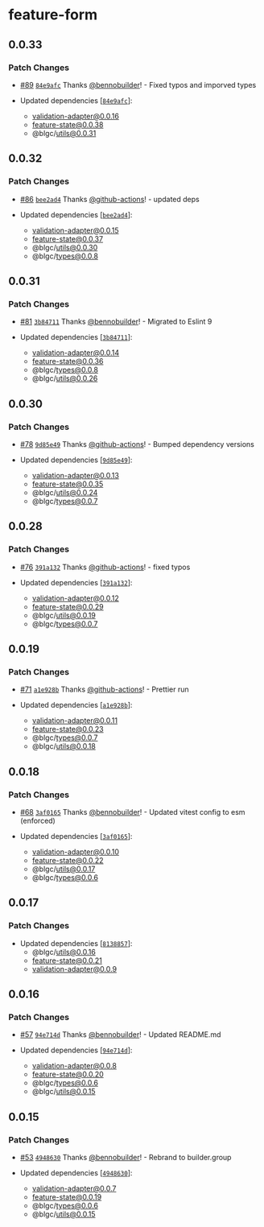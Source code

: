 # feature-form

## 0.0.33

### Patch Changes

- [#89](https://github.com/builder-group/community/pull/89) [`84e9afc`](https://github.com/builder-group/community/commit/84e9afc88d030ee06c65d8bfc710375e9da7017c) Thanks [@bennobuilder](https://github.com/bennobuilder)! - Fixed typos and imporved types

- Updated dependencies [[`84e9afc`](https://github.com/builder-group/community/commit/84e9afc88d030ee06c65d8bfc710375e9da7017c)]:
  - validation-adapter@0.0.16
  - feature-state@0.0.38
  - @blgc/utils@0.0.31

## 0.0.32

### Patch Changes

- [#86](https://github.com/builder-group/community/pull/86) [`bee2ad4`](https://github.com/builder-group/community/commit/bee2ad467764493fd8737e8c46bc54d2af1f2cda) Thanks [@github-actions](https://github.com/apps/github-actions)! - updated deps

- Updated dependencies [[`bee2ad4`](https://github.com/builder-group/community/commit/bee2ad467764493fd8737e8c46bc54d2af1f2cda)]:
  - validation-adapter@0.0.15
  - feature-state@0.0.37
  - @blgc/utils@0.0.30
  - @blgc/types@0.0.8

## 0.0.31

### Patch Changes

- [#81](https://github.com/builder-group/community/pull/81) [`3b84711`](https://github.com/builder-group/community/commit/3b847116033f6c6d0478cefa109d5f1c26312ed5) Thanks [@bennobuilder](https://github.com/bennobuilder)! - Migrated to Eslint 9

- Updated dependencies [[`3b84711`](https://github.com/builder-group/community/commit/3b847116033f6c6d0478cefa109d5f1c26312ed5)]:
  - validation-adapter@0.0.14
  - feature-state@0.0.36
  - @blgc/types@0.0.8
  - @blgc/utils@0.0.26

## 0.0.30

### Patch Changes

- [#78](https://github.com/builder-group/community/pull/78) [`9d85e49`](https://github.com/builder-group/community/commit/9d85e497aac194ad5773f644b374967a45260088) Thanks [@github-actions](https://github.com/apps/github-actions)! - Bumped dependency versions

- Updated dependencies [[`9d85e49`](https://github.com/builder-group/community/commit/9d85e497aac194ad5773f644b374967a45260088)]:
  - validation-adapter@0.0.13
  - feature-state@0.0.35
  - @blgc/utils@0.0.24
  - @blgc/types@0.0.7

## 0.0.28

### Patch Changes

- [#76](https://github.com/builder-group/community/pull/76) [`391a132`](https://github.com/builder-group/community/commit/391a1325e99305ed6158beb3af68cd5ea25e495a) Thanks [@github-actions](https://github.com/apps/github-actions)! - fixed typos

- Updated dependencies [[`391a132`](https://github.com/builder-group/community/commit/391a1325e99305ed6158beb3af68cd5ea25e495a)]:
  - validation-adapter@0.0.12
  - feature-state@0.0.29
  - @blgc/utils@0.0.19
  - @blgc/types@0.0.7

## 0.0.19

### Patch Changes

- [#71](https://github.com/builder-group/community/pull/71) [`a1e928b`](https://github.com/builder-group/community/commit/a1e928b30a13d0d974e862e8f27e97bf6047e854) Thanks [@github-actions](https://github.com/apps/github-actions)! - Prettier run

- Updated dependencies [[`a1e928b`](https://github.com/builder-group/community/commit/a1e928b30a13d0d974e862e8f27e97bf6047e854)]:
  - validation-adapter@0.0.11
  - feature-state@0.0.23
  - @blgc/types@0.0.7
  - @blgc/utils@0.0.18

## 0.0.18

### Patch Changes

- [#68](https://github.com/builder-group/community/pull/68) [`3af0165`](https://github.com/builder-group/community/commit/3af0165843a03c051520ae35a15d5d76b874f804) Thanks [@bennobuilder](https://github.com/bennobuilder)! - Updated vitest config to esm (enforced)

- Updated dependencies [[`3af0165`](https://github.com/builder-group/community/commit/3af0165843a03c051520ae35a15d5d76b874f804)]:
  - validation-adapter@0.0.10
  - feature-state@0.0.22
  - @blgc/utils@0.0.17
  - @blgc/types@0.0.6

## 0.0.17

### Patch Changes

- Updated dependencies [[`8138857`](https://github.com/builder-group/community/commit/8138857cd8a4b1a67153fd33938f9cd559476ec1)]:
  - @blgc/utils@0.0.16
  - feature-state@0.0.21
  - validation-adapter@0.0.9

## 0.0.16

### Patch Changes

- [#57](https://github.com/builder-group/community/pull/57) [`94e714d`](https://github.com/builder-group/community/commit/94e714d7fed58b42fa9cd90eaac3c0970c844acc) Thanks [@bennobuilder](https://github.com/bennobuilder)! - Updated README.md

- Updated dependencies [[`94e714d`](https://github.com/builder-group/community/commit/94e714d7fed58b42fa9cd90eaac3c0970c844acc)]:
  - validation-adapter@0.0.8
  - feature-state@0.0.20
  - @blgc/types@0.0.6
  - @blgc/utils@0.0.15

## 0.0.15

### Patch Changes

- [#53](https://github.com/builder-group/community/pull/53) [`4948630`](https://github.com/builder-group/community/commit/49486304d29e85d9c1f065e0e71bf786e67a23af) Thanks [@bennobuilder](https://github.com/bennobuilder)! - Rebrand to builder.group

- Updated dependencies [[`4948630`](https://github.com/builder-group/community/commit/49486304d29e85d9c1f065e0e71bf786e67a23af)]:
  - validation-adapter@0.0.7
  - feature-state@0.0.19
  - @blgc/types@0.0.6
  - @blgc/utils@0.0.15
